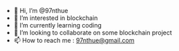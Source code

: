 - 👋 Hi, I’m @97nthue
- 👀 I’m interested in blockchain
- 🌱 I’m currently learning coding 
- 💞️ I’m looking to collaborate on some blockchain project
- 📫 How to reach me : 97nthue@gmail.com

<!---
97nthue/97nthue is a ✨ special ✨ repository because its `README.md` (this file) appears on your GitHub profile.
You can click the Preview link to take a look at your changes.
--->
